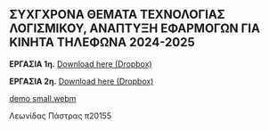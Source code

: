 <h2>ΣΥΧΓΧΡΟΝΑ ΘΕΜΑΤΑ ΤΕΧΝΟΛΟΓΙΑΣ ΛΟΓΙΣΜΙΚΟΥ, ΑΝΑΠΤΥΞΗ ΕΦΑΡΜΟΓΩΝ ΓΙΑ ΚΙΝΗΤΑ ΤΗΛΕΦΩΝΑ 2024-2025</h2>

<b>ΕΡΓΑΣΙΑ 1η.</b>
[Download here (Dropbox)](https://www.dropbox.com/scl/fi/la2upgfsh6rp9icyamidq/p20155.apk?rlkey=g2t0kgdtx3vpw9hq1gmtsvhqr&st=4qajtmyz&dl=0)<br>

<b>ΕΡΓΑΣΙΑ 2η.</b>
[Download here (Dropbox)](https://www.dropbox.com/scl/fi/e9t6r5orhdkghspexz07y/2h_ergasia_android_p20155.apkrlkey=wafyo8xnbffzo0r0l9nnb9zw3&st=hzwrbs1k&dl=0)<br>

[demo small.webm](https://github.com/user-attachments/assets/092ce34e-a7ed-46fd-a3b0-5009eeacdf8b)

Λεωνίδας Πάστρας π20155<br>
